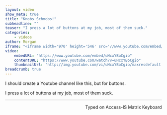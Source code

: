 ```yaml
---
layout: video
show_meta: true
title: "Knobs Schmobs!"
subheadline: ""
teaser: "I press a lot of buttons at my job, most of them suck."
categories:
    - videos
author: Morgan
iframe: "<iframe width='970' height='546' src='//www.youtube.com/embed/uHcxYBoCgio' frameborder='0' allowfullscreen></iframe>"
video:
    embedURL: "https://www.youtube.com/embed/uHcxYBoCgio"
    contentURL: "https://www.youtube.com/watch?v=uHcxYBoCgio"
    thumbnailUrl: "http://img.youtube.com/vi/uHcxYBoCgio/maxresdefault.jpg"
breadcrumb: true
---
```


I should create a Youtube channel like this, but for buttons.

I press a lot of buttons at my job, most of them suck.

 ---
<p align="right">Typed on Access-IS Matrix Keyboard</p>
